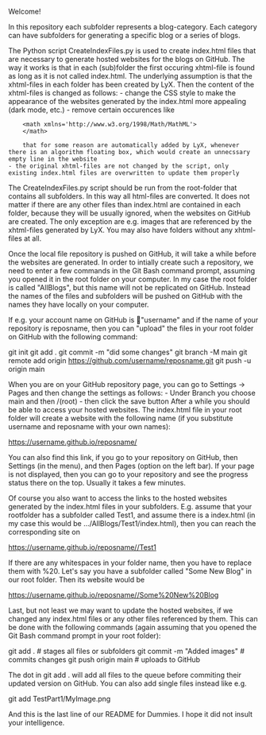 Welcome!

In this repository each subfolder represents a blog-category. Each category can have subfolders for generating a specific blog or a series of blogs.

The Python script CreateIndexFiles.py is used to create index.html files that are necessary to generate hosted websites for the blogs on GitHub.
The way it works is that in each (sub)folder the first occuring xhtml-file is found as long as it is not called index.html.
The underlying assumption is that the xhtml-files in each folder has been created by LyX.
Then the content of the xhtml-files is changed as follows:
	- change the CSS style to make the appearance of the websites generated by the index.html more appealing (dark mode, etc.)
	- remove certain occurences like
	
		<math xmlns='http://www.w3.org/1998/Math/MathML'>
		</math>
		
		that for some reason are automatically added by LyX, whenever there is an algorithm floating box, which would create an unnecssary empty line in the website
	- the original xhtml-files are not changed by the script, only existing index.html files are overwritten to update them properly

The CreateIndexFiles.py script should be run from the root-folder that contains all subfolders. In this way all html-files are converted.
It does not matter if there are any other files than index.html are contained in each folder, because they will be usually ignored, when the websites on GitHub are created.
The only exception are e.g. images that are referenced by the xhtml-files generated by LyX. 
You may also have folders without any xhtml-files at all.

Once the local file repository is pushed on GitHub, it will take a while before the websites are generated.
In order to intially create such a repository, we need to enter a few commands in the Git Bash command prompt, assuming you opened it in the root folder on your computer. 
In my case the root folder is called "AllBlogs", but this name will not be replicated on GitHub. Instead the names of the files and subfolders will be pushed on GitHub with the names they have locally on your computer.

If e.g. your account name on GitHub is "username" and if the name of your repository is reposname, then you can "upload" the files in your root folder on GitHub with the following command:


git init
git add .
git commit -m "did some changes"
git branch -M main
git remote add origin https://github.com/username/reposname.git
git push -u origin main


When you are on your GitHub repository page, you can go to Settings -> Pages and then change the settings as follows:
	- Under Branch you choose main and then /(root)
	- then click the save button
After a while you should be able to access your hosted websites. The index.html file in your root folder will create a website with the following name (if you substitute username and reposname with your own names):

https://username.github.io/reposname/

You can also find this link, if you go to your repository on GitHub, then Settings (in the menu), and then Pages (option on the left bar). If your page is not displayed, then you can go to your repository and see the progress status there on the top. Usually it takes a few minutes.

Of course you also want to access the links to the hosted websites generated by the index.html files in your subfolders. 
E.g. assume that your rootfolder has a subfolder called Test1, and assume there is a index.html (in my case this would be .../AllBlogs/Test1/index.html), then you can reach the corresponding site on

https://username.github.io/reposname//Test1

If there are any whitespaces in your folder name, then you have to replace them with %20. Let's say you have a subfolder called "Some New Blog" in our root folder. Then its website would be

https://username.github.io/reposname//Some%20New%20Blog

Last, but not least we may want to update the hosted websites, if we changed any index.html files or any other files referenced by them. This can be done with the following commands (again assuming that you opened the Git Bash command prompt in your root folder):


git add .                      # stages all files or subfolders
git commit -m "Added images"   # commits changes
git push origin main           # uploads to GitHub


The dot in 
git add .
will add all files to the queue before commiting their updated version on GitHub. You can also add single files instead like e.g.


git add TestPart1/MyImage.png


And this is the last line of our README for Dummies. I hope it did not insult your intelligence.